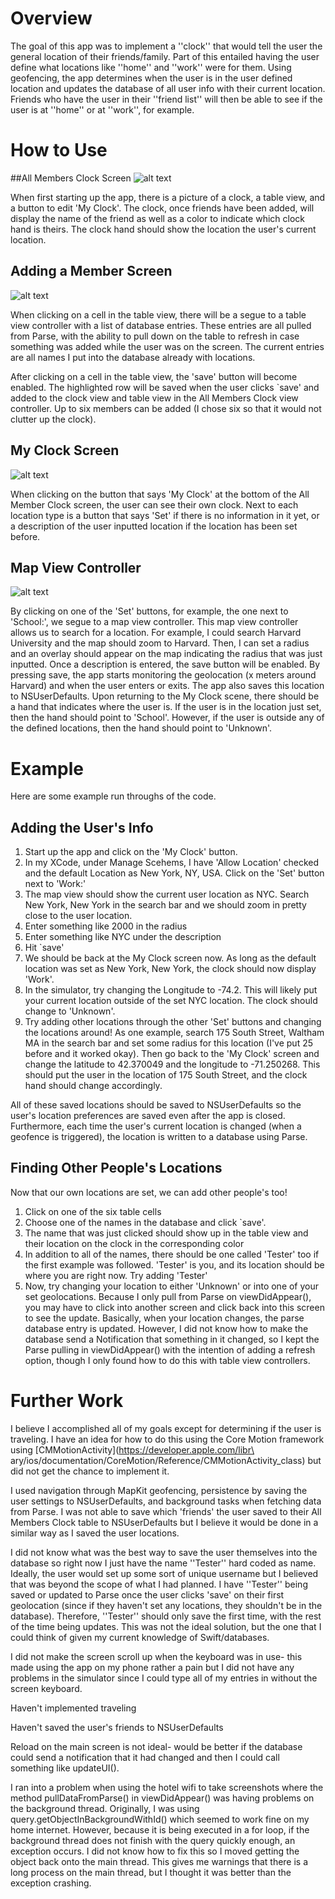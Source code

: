 
# Overview
The goal of this app was to implement a ''clock'' that would tell the user the general location of their friends/family. Part of this entailed having the user define what locations like ''home'' and ''work'' were for them. Using geofencing, the app determines when the user is in the user defined location and updates the database of all user info with their current location. Friends who have the user in their ''friend list'' will then be able to see if the user is at ''home'' or at ''work'', for example.

# How to Use
##All Members Clock Screen
![alt text](all_members.png "Clock tracking members")

When first starting up the app, there is a picture of a clock, a table view, and a button to edit 'My Clock'. The clock, once friends have been added, will display the name of the friend as well as a color to indicate which clock hand is theirs. The clock hand should show the location the user's current location. 

## Adding a Member Screen
![alt text](add_members.png "Adding Members")

When clicking on a cell in the table view, there will be a segue to a table view controller with a list of database entries. These entries are all pulled from Parse, with the ability to pull down on the table to refresh in case something was added while the user was on the screen. The current entries are all names I put into the database already with locations. 

After clicking on a cell in the table view, the 'save' button will become enabled. The highlighted row will be saved when the user clicks `save' and added to the clock view and table view in the All Members Clock view controller. Up to six members can be added (I chose six so that it would not clutter up the clock).

## My Clock Screen
![alt text](my_clock.png "My clock")

When clicking on the button that says 'My Clock' at the bottom of the All Member Clock screen, the user can see their own clock. Next to each location type is a button that says 'Set' if there is no information in it yet, or a description of the user inputted location if the location has been set before. 

## Map View Controller
![alt text](map_view.png "Map View")

By clicking on one of the 'Set' buttons, for example, the one next to 'School:', we segue to a map view controller. This map view controller allows us to search for a location. For example, I could search Harvard University and the map should zoom to Harvard. Then, I can set a radius and an overlay should appear on the map indicating the radius that was just inputted. Once a description is entered, the save button will be enabled. By pressing save, the app starts monitoring the geolocation (x meters around Harvard) and when the user enters or exits. The app also saves this location to NSUserDefaults. Upon returning to the My Clock scene, there should be a hand that indicates where the user is. If the user is in the location just set, then the hand should point to 'School'. However, if the user is outside any of the defined locations, then the hand should point to 'Unknown'. 

# Example
Here are some example run throughs of the code.

## Adding the User's Info


  1. Start up the app and click on the 'My Clock' button.
  2. In my XCode, under Manage Scehems, I have 'Allow Location' checked and the default Location as New York, NY, USA. Click on the 'Set' button next to 'Work:'
  3. The map view should show the current user location as NYC. Search New York, New York in the search bar and we should zoom in pretty close to the user location.
  4. Enter something like 2000 in the radius 
  5. Enter something like NYC under the description
  6. Hit `save'
  7. We should be back at the My Clock screen now. As long as the default location was set as New York, New York, the clock should now display 'Work'.
  8. In the simulator, try changing the Longitude to -74.2. This will likely put your current location outside of the set NYC location. The clock should change to 'Unknown'.
  9. Try adding other locations through the other 'Set' buttons and changing the locations around! As one example, search 175 South Street, Waltham MA in the search bar and set some radius for this location (I've put 25 before and it worked okay). Then go back to the 'My Clock' screen and change the latitude to 42.370049 and the longitude to -71.250268. This should put the user in the location of 175 South Street, and the clock hand should change accordingly. 


All of these saved locations should be saved to NSUserDefaults so the user's location preferences are saved even after the app is closed. Furthermore, each time the user's current location is changed (when a geofence is triggered), the location is written to a database using Parse.

## Finding Other People's Locations
Now that our own locations are set, we can add other people's too!

  1. Click on one of the six table cells
  2. Choose one of the names in the database and click `save'.
  3. The name that was just clicked should show up in the table view and their location on the clock in the corresponding color
  4. In addition to all of the names, there should be one called 'Tester' too if the first example was followed. 'Tester' is you, and its location should be where you are right now. Try adding 'Tester'
  5. Now, try changing your location to either 'Unknown' or into one of your set geolocations. Because I only pull from Parse on viewDidAppear(), you may have to click into another screen and click back into this screen to see the update. Basically, when your location changes, the parse database entry is updated. However, I did not know how to make the database send a Notification that something in it changed, so I kept the Parse pulling in viewDidAppear() with the intention of adding a refresh option, though I only found how to do this with table view controllers. 


# Further Work
I believe I accomplished all of my goals except for determining if the user is traveling. I have an idea for how to do this using the Core Motion framework using [CMMotionActivity](https://developer.apple.com/libr\
ary/ios/documentation/CoreMotion/Reference/CMMotionActivity_class) but did not get the chance to implement it.

I used navigation through MapKit geofencing, persistence by saving the user settings to NSUserDefaults, and background tasks when fetching data from Parse. I was not able to save which 'friends' the user saved to their All Members Clock table to NSUserDefaults but I believe it would be done in a similar way as I saved the user locations.

I did not know what was the best way to save the user themselves into the database so right now I just have the name ''Tester'' hard coded as name. Ideally, the user would set up some sort of unique username but I believed that was beyond the scope of what I had planned. I have ''Tester'' being saved or updated to Parse once the user clicks 'save' on their first geolocation (since if they haven't set any locations, they shouldn't be in the database). Therefore, ''Tester'' should only save the first time, with the rest of the time being updates. This was not the ideal solution, but the one that I could think of given my current knowledge of Swift/databases. 

I did not make the screen scroll up when the keyboard was in use- this made using the app on my phone rather a pain but I did not have any problems in the simulator since I could type all of my entries in without the screen keyboard.

Haven't implemented traveling

Haven't saved the user's friends to NSUserDefaults

Reload on the main screen is not ideal- would be better if the database could send a notification that it had changed and then I could call something like updateUI(). 

I ran into a problem when using the hotel wifi to take screenshots where the method pullDataFromParse() in viewDidAppear() was having problems on the background thread. Originally, I was using query.getObjectInBackgroundWithId() which seemed to work fine on my home internet. However, because it is being executed in a for loop, if the background thread does not finish with the query quickly enough, an exception occurs. I did not know how to fix this so I moved getting the object back onto the main thread. This gives me warnings that there is a long process on the main thread, but I thought it was better than the exception crashing.

